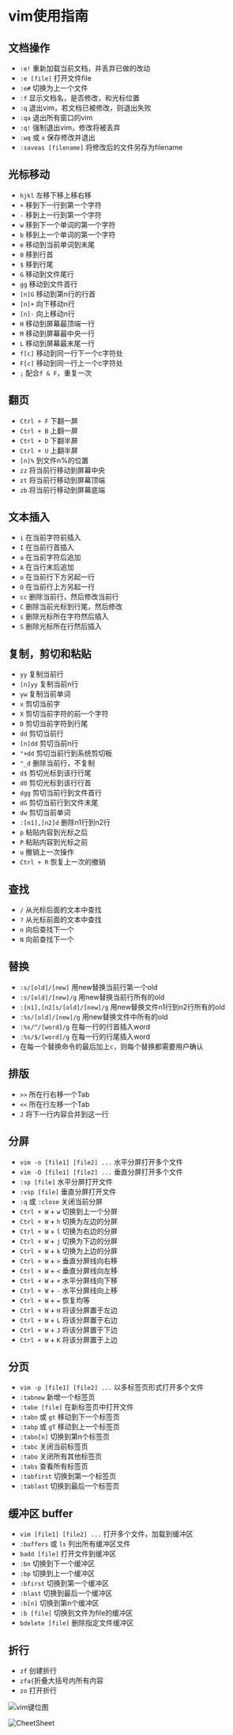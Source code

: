 # vim使用指南

## 文档操作

- `:e!` 重新加载当前文档，并丢弃已做的改动
- `:e [file]` 打开文件file
- `:e#` 切换为上一个文件
- `:f` 显示文档名，是否修改，和光标位置
- `:q` 退出vim，若文档已被修改，则退出失败
- `:qa` 退出所有窗口的vim
- `:q!` 强制退出vim，修改将被丢弃
- `:wq` 或 `x` 保存修改并退出
- `:saveas [filename]` 将修改后的文件另存为filename

## 光标移动

- `hjkl` 左移下移上移右移
- `+` 移到下一行到第一个字符
- `-` 移到上一行到第一个字符
- `w` 移到下一个单词的第一个字符
- `b` 移到上一个单词的第一个字符
- `e` 移动到当前单词到末尾
- `0` 移到行首
- `$` 移到行尾
- `G` 移动到文件尾行
- `gg` 移动到文件首行
- `[n]G` 移动到第n行的行首
- `[n]+` 向下移动n行
- `[n]-` 向上移动n行
- `H` 移动到屏幕最顶端一行
- `M` 移动到屏幕最中央一行
- `L` 移动到屏幕最末尾一行
- `f[c]` 移动到同一行下一个c字符处
- `F[c]` 移动到同一行上一个c字符处
- `;` 配合`f & F`，重复一次

## 翻页

- `Ctrl + F` 下翻一屏
- `Ctrl + B` 上翻一屏
- `Ctrl + D` 下翻半屏
- `Ctrl + U` 上翻半屏
- `[n]%` 到文件n%的位置
- `zz` 将当前行移动到屏幕中央
- `zt` 将当前行移动到屏幕顶端
- `zb` 将当前行移动到屏幕底端

## 文本插入

- `i` 在当前字符前插入
- `I` 在当前行首插入
- `a` 在当前字符后追加
- `A` 在当行末后追加
- `o` 在当前行下方另起一行
- `O` 在当前行上方另起一行
- `cc` 删除当前行，然后修改当前行
- `C` 删除当前光标到行尾，然后修改
- `s` 删除光标所在字符然后插入
- `S` 删除光标所在行然后插入

## 复制，剪切和粘贴

- `yy` 复制当前行
- `[n]yy` 复制当前n行
- `yw` 复制当前单词
- `x` 剪切当前字
- `X` 剪切当前字符的前一个字符
- `D` 剪切当前字符到行尾
- `dd` 剪切当前行
- `[n]dd` 剪切当前n行
- `"+dd` 剪切当前行到系统剪切板
- `"_d` 删除当前行，不复制
- `d$` 剪切光标到该行行尾
- `d0` 剪切光标到该行行首
- `dgg` 剪切当前行到文件首行
- `dG` 剪切当前行到文件末尾
- `dw` 剪切当前单词
- `:[n1],[n2]d` 删除n1行到n2行
- `p` 粘贴内容到光标之后
- `P` 粘贴内容到光标之前
- `u` 撤销上一次操作
- `Ctrl + R` 恢复上一次的撤销

## 查找

- `/` 从光标后面的文本中查找
- `?` 从光标前面的文本中查找
- `n` 向后查找下一个
- `N` 向前查找下一个

## 替换

- `:s/[old]/[new]` 用new替换当前行第一个old
- `:s/[old]/[new]/g` 用new替换当前行所有的old
- `:[n1],[n2]s/[old]/[new]/g` 用new替换文件n1行到n2行所有的old
- `:%s/[old]/[new]/g` 用new替换文件中所有的old
- `:%s/^/[word]/g` 在每一行的行首插入word
- `:%s/$/[word]/g` 在每一行的行尾插入word
- 在每一个替换命令的最后加上`c`，则每个替换都需要用户确认

## 排版

- `>>` 所在行右移一个Tab
- `<<` 所在行左移一个Tab
- `J` 将下一行内容合并到这一行

## 分屏

- `vim -o [file1] [file2] ...` 水平分屏打开多个文件
- `vim -O [file1] [file2] ...` 垂直分屏打开多个文件
- `:sp [file]` 水平分屏打开文件
- `:vsp [file]` 垂直分屏打开文件
- `:q` 或 `:close` 关闭当前分屏
- `Ctrl + W` + `w` 切换到上一个分屏
- `Ctrl + W` + `h` 切换为左边的分屏
- `Ctrl + W` + `l` 切换为右边的分屏
- `Ctrl + W` + `j` 切换为下边的分屏
- `Ctrl + W` + `k` 切换为上边的分屏
- `Ctrl + W` + `>` 垂直分屏线向右移
- `Ctrl + W` + `<` 垂直分屏线向左移
- `Ctrl + W` + `+` 水平分屏线向下移
- `Ctrl + W` + `-` 水平分屏线向上移
- `Ctrl + W` + `=` 恢复均等
- `Ctrl + W` + `H` 将该分屏置于左边
- `Ctrl + W` + `L` 将该分屏置于右边
- `Ctrl + W` + `J` 将该分屏置于下边
- `Ctrl + W` + `K` 将该分屏置于上边

## 分页

- `vim -p [file1] [file2] ...` 以多标签页形式打开多个文件
- `:tabnew` 新增一个标签页
- `:tabe [file]` 在新标签页中打开文件
- `:tabn` 或 `gt` 移动到下一个标签页
- `:tabp` 或 `gT` 移动到上一个标签页
- `:tabn[n]` 切换到第n个标签页
- `:tabc` 关闭当前标签页
- `:tabo` 关闭所有其他标签页
- `:tabs` 查看所有标签页
- `:tabfirst` 切换到第一个标签页
- `:tablast` 切换到最后一个标签页

## 缓冲区 buffer

- `vim [file1] [file2] ...` 打开多个文件，加载到缓冲区
- `:buffers` 或 `ls` 列出所有缓冲区文件
- `badd [file]` 打开文件到缓冲区
- `:bn` 切换到下一个缓冲区
- `:bp` 切换到上一个缓冲区
- `:bfirst` 切换到第一个缓冲区
- `:blast` 切换到最后一个缓冲区
- `:b[n]` 切换到第n个缓冲区
- `:b [file]` 切换到文件为file的缓冲区
- `bdelete [file]` 删除指定文件缓冲区

## 折行

- `zf` 创建折行
- `zfa{`折叠大括号内所有内容
- `zo` 打开折行

![vim键位图](../pics/vim_keyboard.png)

![CheetSheet](../pics/Vim_cheat_sheet.png)
